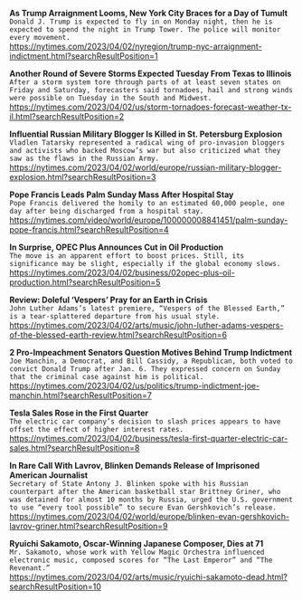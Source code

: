 **As Trump Arraignment Looms, New York City Braces for a Day of Tumult**\
`Donald J. Trump is expected to fly in on Monday night, then he is expected to spend the night in Trump Tower. The police will monitor every movement.`\
https://nytimes.com/2023/04/02/nyregion/trump-nyc-arraignment-indictment.html?searchResultPosition=1

**Another Round of Severe Storms Expected Tuesday From Texas to Illinois**\
`After a storm system tore through parts of at least seven states on Friday and Saturday, forecasters said tornadoes, hail and strong winds were possible on Tuesday in the South and Midwest.`\
https://nytimes.com/2023/04/02/us/storm-tornadoes-forecast-weather-tx-il.html?searchResultPosition=2

**Influential Russian Military Blogger Is Killed in St. Petersburg Explosion**\
`Vladlen Tatarsky represented a radical wing of pro-invasion bloggers and activists who backed Moscow’s war but also criticized what they saw as the flaws in the Russian Army.`\
https://nytimes.com/2023/04/02/world/europe/russian-military-blogger-explosion.html?searchResultPosition=3

**Pope Francis Leads Palm Sunday Mass After Hospital Stay**\
`Pope Francis delivered the homily to an estimated 60,000 people, one day after being discharged from a hospital stay.`\
https://nytimes.com/video/world/europe/100000008841451/palm-sunday-pope-francis.html?searchResultPosition=4

**In Surprise, OPEC Plus Announces Cut in Oil Production**\
`The move is an apparent effort to boost prices. Still, its significance may be slight, especially if the global economy slows.`\
https://nytimes.com/2023/04/02/business/02opec-plus-oil-production.html?searchResultPosition=5

**Review: Doleful ‘Vespers’ Pray for an Earth in Crisis**\
`John Luther Adams’s latest premiere, “Vespers of the Blessed Earth,” is a tear-splattered departure from his usual style.`\
https://nytimes.com/2023/04/02/arts/music/john-luther-adams-vespers-of-the-blessed-earth-review.html?searchResultPosition=6

**2 Pro-Impeachment Senators Question Motives Behind Trump Indictment**\
`Joe Manchin, a Democrat, and Bill Cassidy, a Republican, both voted to convict Donald Trump after Jan. 6. They expressed concern on Sunday that the criminal case against him is political.`\
https://nytimes.com/2023/04/02/us/politics/trump-indictment-joe-manchin.html?searchResultPosition=7

**Tesla Sales Rose in the First Quarter**\
`The electric car company’s decision to slash prices appears to have offset the effect of higher interest rates.`\
https://nytimes.com/2023/04/02/business/tesla-first-quarter-electric-car-sales.html?searchResultPosition=8

**In Rare Call With Lavrov, Blinken Demands Release of Imprisoned American Journalist**\
`Secretary of State Antony J. Blinken spoke with his Russian counterpart after the American basketball star Brittney Griner, who was detained for almost 10 months by Russia, urged the U.S. government to use “every tool possible” to secure Evan Gershkovich’s release.`\
https://nytimes.com/2023/04/02/world/europe/blinken-evan-gershkovich-lavrov-griner.html?searchResultPosition=9

**Ryuichi Sakamoto, Oscar-Winning Japanese Composer, Dies at 71**\
`Mr. Sakamoto, whose work with Yellow Magic Orchestra influenced electronic music, composed scores for “The Last Emperor” and “The Revenant.”`\
https://nytimes.com/2023/04/02/arts/music/ryuichi-sakamoto-dead.html?searchResultPosition=10

